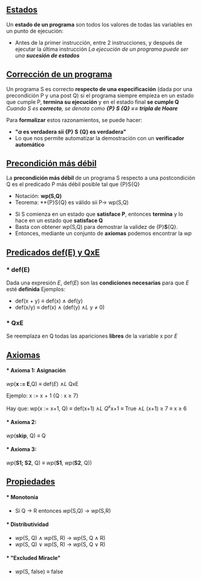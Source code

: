 ## <u>Estados</u>
Un **estado de un programa** son todos los valores de todas las variables en un punto de ejecución:
* Antes de la primer instrucción, entre 2 instrucciones, y después de ejecutar la última instrucción
	_La ejecución de un programa puede ser una **sucesión de estados**_

## <u>Corrección de un programa</u>
Un programa S es correcto **respecto de una especificación** (dada por una precondición P y una post Q) si el programa siempre empieza en un estado que cumple P, **termina su ejecución** y en el estado final **se cumple Q**
	_Cuando S es **correcto**, se denota como **{P} S {Q} == tripla de Hoare**_

Para **formalizar** estos razonamientos, se puede hacer:
- **"$\alpha$ es verdadera sii {P} S {Q} es verdadera"**
- Lo que nos permite automatizar la demostración con un **verificador automático**

## <u>Precondición más débil</u>
La **precondición más débil** de un programa S respecto a una postcondición Q es el predicado P más débil posible tal que {P}S{Q}
* Notación: **wp(S,Q)**
* Teorema: **{P}S{Q} es válido sii P-> wp(S,Q)

- Si S comienza en un estado que **satisface P**, entonces **termina** y lo hace en un estado que **satisface Q** 
- Basta con obtener _wp_(S,Q) para demostrar la validez de {P}**S**{Q}.
- Entonces, mediante un conjunto de **axiomas** podemos encontrar la _wp_

## <u>Predicados def(E) y QxE</u>
### * def(E)
Dada una expresión _E_, def(_E_) son las **condiciones necesarias** para que _E_ esté **definida**
Ejemplos:
* def(x + y) $\equiv$ def(x) $\wedge$ def(y)
* def(x/y) $\equiv$ def(x) $\wedge$ (def(y) $\wedge L$ y $\neq$ 0)
### * QxE
Se reemplaza en Q todas las apariciones **libres** de la variable x por _E_

## <u>Axiomas</u>
#### * Axioma 1: Asignación
_wp_(**x := E**,Q)  $\equiv$ def(_E_) $\land L$ QxE 

Ejemplo:
	x := x + 1
	{Q : x $\geq$ 7}

Hay que:
	wp(x := x+1, Q) $\equiv$ def(x+1) $\land L$ $Q^{x}$x+1
				 $\equiv$ True $\land L$ (x+1) $\geq$ 7
				 $\equiv$ x $\geq$ 6

#### * Axioma 2:
_wp_(**skip**, Q) $\equiv$ Q

#### * Axioma 3:
_wp_(**S1; S2**, Q) $\equiv$ _wp_(**S1**, _wp_(**S2**, Q))

## <u>Propiedades</u>

#### * Monotonía
- Si Q $\to$ R entonces _wp_(S,Q) $\to$ _wp_(S,R)
#### * Distributividad
- _wp_(S, Q) ∧ _wp_(S, R) $\to$ _wp_(S, Q ∧ R)
- _wp_(S, Q) ∨ _wp_(S, R) $\to$ _wp_(S, Q ∨ R)
#### * "Excluded Miracle"
- _wp_(S, false) $\equiv$ false
